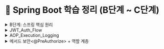 # 📖 Spring Boot 학습 정리 (B단계 ~ C단계)

<details>
<summary>B단계: 스프링 핵심 원리</summary>
### 1. 스프링 컨테이너와 빈 등록
스프링에서는 객체를 직접 생성하지 않고 `@Configuration` 클래스와 `@Bean` 메서드를 통해 **스프링 컨테이너**가 객체를 생성하고 관리합니다.  
이렇게 등록된 객체를 **스프링 빈(Bean)** 이라고 부릅니다.

- 장점: 객체 생명주기를 컨테이너가 관리 → 메모리 효율, 재사용성 증가
- 코드 예시:
```java
@Configuration
public class AppConfig {
    @Bean
    public MemberService memberService() {
        return new MemberServiceImpl();
    }
}
```

### 2. 싱글톤 패턴 vs 스프링 싱글톤
- **직접 구현한 싱글톤 패턴**  
  → 인스턴스를 하나만 만들도록 static 필드로 관리. 코드가 복잡하고 테스트 어려움.

- **스프링 싱글톤 컨테이너**  
  → 기본 스코프가 싱글톤이므로, 같은 빈을 여러 번 주입받아도 실제 객체는 1개.  
  개발자가 직접 싱글톤 패턴을 구현할 필요가 없음.

### 3. 의존관계 주입 (DI)
스프링이 객체 간 의존관계를 자동으로 연결해줌.  
**생성자 주입**이 가장 권장됨.

```java
@Service
public class MemberService {
    private final MemberRepository repository;

    @Autowired
    public MemberService(MemberRepository repository) {
        this.repository = repository;
    }
}
```

- 장점: 불변성 보장, 테스트 용이성 증가, 순환참조 방지

### 4. 스프링 MVC 요청 흐름
- `DispatcherServlet`이 모든 요청을 받아서 컨트롤러에 위임
- 컨트롤러 → 서비스 → 리포지토리 계층 순으로 실행
- 응답은 뷰 리졸버(ViewResolver) 또는 JSON 변환을 통해 클라이언트로 전달

### 5. HTTP 요청 데이터 처리
- `@RequestParam` : 단일 파라미터 매핑
- `@ModelAttribute` : 객체 바인딩
- `@RequestBody` : JSON 요청 매핑

### 6. HTTP 응답 처리
- `@ResponseBody` : 객체 → JSON 변환
- `@RestController` : `@Controller + @ResponseBody` 조합 → REST API 응답에 적합

---

## C단계: 기능 확장 & 고도화

### 1. JSON 응답 처리
스프링은 내부적으로 `HttpMessageConverter`(Jackson)를 사용하여 객체를 JSON으로 자동 변환합니다.

- 코드 예시:
```java
@RestController
public class MemberController {
    @GetMapping("/api/members")
    public List<Member> findAll() {
        return memberService.findAll();
    }
}
```

### 2. DTO와 응답 포맷 개선
엔티티를 직접 노출하지 않고 **DTO(Data Transfer Object)** 로 응답을 전달.  
추가로 공통 응답 포맷(`ApiResponse<T>`)을 정의하여 일관된 API 설계.

```json
{
  "status": 200,
  "message": "OK",
  "data": { ... },
  "traceId": "uuid",
  "timestamp": "2025-08-18T19:00:00"
}
```

### 3. Validation 적용
요청 DTO에 제약 조건을 추가해 유효성을 검증.

```java
public class MemberRequest {
    @NotBlank
    private String name;
}
```

- `@Valid`와 함께 사용 → 잘못된 요청 시 `MethodArgumentNotValidException` 발생
- 전역 예외 처리기로 잡아서 `ApiResponse` 포맷으로 반환

### 4. 제네릭 충돌 문제 (Void vs Object)
`ApiResponse.error()` 호출 시 제네릭 타입이 `Object`로 추론되는 문제 발생.  
해결 방법:
```java
ApiResponse<Void> body = ApiResponse.error(...);
return ResponseEntity.badRequest().body(body);
```

### 5. stream()의 역할
자바 스트림 API는 컬렉션 데이터를 선언적으로 처리하기 위한 기능.

```java
return memberService.findMembers().stream()
        .map(m -> new MemberResponse(m.getId(), m.getName()))
        .toList();
```

- 장점: 코드 간결성, 병렬 처리 지원

### 6. ResponseEntity의 역할
HTTP 응답을 세밀하게 제어 가능.

```java
return ResponseEntity
        .status(HttpStatus.CREATED)
        .header("X-Custom", "value")
        .body(responseDto);
```

- 상태 코드, 헤더, 바디를 자유롭게 설정 가능

---

## 운영 품질 개선

### 1. TraceId
- 요청마다 UUID를 생성하여 응답 JSON + 헤더(`X-Trace-Id`)에 추가
- 로그와 클라이언트를 연결해 장애 추적이 쉬움
- 마이크로서비스 환경에서는 분산 추적 필수 요소

### 2. RequestLoggingFilter
- 요청/응답 실행 시간, 상태코드, 바디 크기 등을 기록
- 슬로우 요청(SLOW) 감지 가능
- `FilterRegistrationBean`으로 순서 제어하여 traceId와 함께 동작

### 3. Filter를 Bean으로 등록한 이유
- 실행 순서 보장 (`order` 값)
- 운영 환경/테스트 환경에 따라 등록 유연성
- `@Component`보다 명시적으로 제어 가능

### 4. Filter vs Interceptor vs AOP
- **Filter**: HTTP 레벨 공통 기능 (traceId, 로깅, 인증)
- **Interceptor**: 컨트롤러 전후 (인증/인가)
- **AOP**: 서비스 계층 공통 관심사 (트랜잭션, 성능 모니터링)

---

## 추가 학습 질문 정리

- **traceId를 왜 사용하는가?**  
  → 요청 단위 추적, 장애 분석, 마이크로서비스 간 요청 흐름 추적

- **common 패키지 + WebConfig 등록 이유?**  
  → 전역 공통 기능 제공, 필터 실행 순서 보장, 운영환경별 관리 용이

- **ApiResponse.ErrorDetail 오류**  
  → 내부 클래스라면 `static` 선언 필요 (직렬화 오류 방지)

---
</details>

<details>
<summary>JWT_Auth_Flow</summary>

# JWT 인증 흐름 정리 (JwtAuthFilter · JwtProvider · SecurityConfig)

---

## 1) 요약

- **JwtProvider**: JWT **발급/검증** 유틸. 시크릿 키로 서명/검증, 클레임 추출.
- **JwtAuthFilter**: HTTP 요청에서 `Authorization: Bearer <JWT>` **파싱 → 검증 → SecurityContext 주입**.
- **SecurityConfig**: 시큐리티 **정책(인가 규칙, 세션/CSRF, 필터 순서)**을 정의.

---

## 2) 요청 1건의 처리 순서 (큰 그림)

```mermaid
sequenceDiagram
    autonumber
    participant C as Client
    participant F1 as TraceIdFilter
    participant F2 as JwtAuthFilter
    participant SC as Spring Security (Authorization)
    participant MVC as Controller

    C->>F1: HTTP Request
    F1-->>C: (set X-Trace-Id in header, MDC)
    F1->>F2: continue filter chain

    alt Authorization header with Bearer token
        F2->>F2: parse & verify with JwtProvider
        F2->>SC: set Authentication in SecurityContext
    else no / invalid token
        F2->>C: 401 (policy ①) OR throw exception (policy ②)
        Note over F2,C: 실패 정책에 따라 응답 혹은 전역 예외 처리로 위임
    end

    F2->>SC: continue
    SC->>SC: URL/메서드 권한 평가 (permitAll/authenticated/hasRole...)
    SC->>MVC: pass if authorized
    MVC-->>C: Response (includes X-Trace-Id, unified body)
```

> 권장 실패 정책: **필터에서 예외를 던져 전역 예외 처리기**가 공통 응답 포맷으로 변환하도록 구성(일관성 확보).

---

## 3) 구성요소별 역할 & 책임

### 3.1 JwtProvider — JWT 발급/검증 유틸리티

| 기능 | 설명 | 비고 |
|---|---|---|
| **createToken(subject, role, claims)** | `sub`, `role`, `iat`, `exp` 세팅 후 **서명**하여 문자열 토큰 발급 | JJWT 사용 (HMAC-SHA) |
| **parse(token)** | 시크릿 키로 **서명 검증**, 만료/위조/형식 오류 시 예외 | `Jws<Claims>` 반환 |
| **키 관리** | `application.yml/properties`의 `jwt.secret.key`로 Key 생성 | **최소 32바이트** 이상 권장 |
| **만료 설정** | `jwt.access-token-validity-seconds`로 토큰 만료 제어 | 운영 환경에서 짧게(예: 1h) |

**샘플 설정 (properties)**
```properties
jwt.secret.key=ThisIsADevOnlySecretKeyThatIsAtLeast32BytesLong!!!
jwt.access-token-validity-seconds=3600
```

---

### 3.2 JwtAuthFilter — 요청당 한 번 실행되는 인증 필터

| 단계 | 동작 | 결과 |
|---|---|---|
| 1 | `Authorization` 헤더 확인 (`Bearer <JWT>`) | 토큰 유무 판단 |
| 2 | `JwtProvider.parse()`로 검증 | 서명/만료/형식 검사 |
| 3 | 성공 시 `UsernamePasswordAuthenticationToken` 생성 | `SecurityContextHolder`에 **인증 객체 저장** |
| 4 | 실패 정책 | ① **즉시 401 응답** 또는 ② **예외 throw → 전역 핸들러 처리** |
| 5 | (선택) `MDC.put("user", username)` | 로그에 사용자 식별자 자동 포함 |

> 필터는 반드시 **`UsernamePasswordAuthenticationFilter` 앞**에 등록하여, 인가 단계 전에 인증을 완료하도록 한다.

---

### 3.3 SecurityConfig — 시큐리티 전반 정책

| 설정 | 내용 | 목적 |
|---|---|---|
| **Session = STATELESS** | 세션 비활성(Stateless) | JWT 형태에 적합 |
| **CSRF 비활성** | `csrf().disable()` | REST API 기본 |
| **인가 규칙** | `authorizeHttpRequests`로 **경로별 접근 정책** | 공개/보호 API 구분 |
| **필터 순서** | `addFilterBefore(new JwtAuthFilter, UsernamePasswordAuthenticationFilter.class)` | 표준 인증 전 JWT 인증 수행 |
| **CORS/예외 엔트리포인트** | 필요 시 추가 | 클라이언트/보안 정책 정교화 |

---

## 4) 케이스별 동작 요약

- **공개 API** (`permitAll`)
  - 토큰 없음: 그대로 통과 → 컨트롤러 실행
  - 토큰 있음: 검증 성공 시 인증된 사용자로 접근(컨트롤러에서 `Authentication` 활용 가능)

- **보호 API** (`authenticated`/`hasRole`)
  - 토큰 없음/무효: 인가 단계에서 401/403
  - 유효 토큰: 인증 객체 세팅 → 인가 통과 → 컨트롤러 실행

---

## 5) 운영 팁 & 체크리스트

- [ ] `jwt.secret.key`는 **32바이트 이상**(HMAC-SHA256) — 짧으면 `WeakKeyException` 유발
- [ ] 실패 정책을 **전역 예외 처리기**로 통일 → `ApiResponse` 포맷 유지
- [ ] `TraceIdFilter`를 **가장 먼저** 실행해 로그/응답에 traceId 포함
- [ ] 로깅에 **MDC(traceId, user)**를 써서 장애 추적 용이성 확보
- [ ] 보호/공개 경로의 **패턴 매칭**이 겹치지 않는지 확인
- [ ] 토큰/민감정보는 **로그 마스킹** 적용

---

## 6) 미니 예시 (요약 형태)

```java
// SecurityConfig (요약)
http.csrf(csrf -> csrf.disable())
    .sessionManagement(sm -> sm.sessionCreationPolicy(STATELESS))
    .authorizeHttpRequests(auth -> auth
        .requestMatchers("/api/auth/login", "/health").permitAll()
        .requestMatchers("/api/members/**").authenticated()
        .anyRequest().permitAll())
    .addFilterBefore(new JwtAuthFilter(jwtProvider), UsernamePasswordAuthenticationFilter.class);
```

```java
// JwtAuthFilter (요약)
protected void doFilterInternal(req, res, chain) {
  String header = req.getHeader("Authorization");
  if (hasBearer(header)) {
    var jws = jwtProvider.parse(token(header));
    var auth = new UsernamePasswordAuthenticationToken(jws.getPayload().getSubject(), null,
        List.of(new SimpleGrantedAuthority("ROLE_" + jws.getPayload().get("role", String.class))));
    SecurityContextHolder.getContext().setAuthentication(auth);
  }
  chain.doFilter(req, res);
}
```

```java
// JwtProvider (요약)
public String createToken(String username, String role) {
  Instant now = Instant.now();
  return Jwts.builder()
    .subject(username)
    .claim("role", role)
    .issuedAt(Date.from(now))
    .expiration(Date.from(now.plusSeconds(validity)))
    .signWith(key)
    .compact();
}
```

---

### 참고
- 토큰 실패를 **필터에서 직접 401로 쓰지 않고**, 커스텀 예외를 던져 전역 예외 처리기에서 공통 포맷으로 내려주는 방식이 더 낫다.
- 분산 추적을 계획한다면, `X-Trace-Id`와 **표준 trace 헤더**(W3C traceparent)를 병행 가능하다.

</details>

<details>
<summary>AOP_Execution_Logging</summary>

# AOP 기반 실행 시간 & 입력값 로깅 (Spring Boot)

## 1. 목표
- 메서드 실행 시간을 자동으로 측정하여 로깅한다.
- 입력값을 함께 기록하되, **민감 정보(password, token 등)는 마스킹 처리**한다.
- traceId와 연계하여 **장애 추적**을 쉽게 만든다.

---

## 2. 주요 컴포넌트

### 2.1 @LogExecutionTime (커스텀 애노테이션)
```java
@Target(ElementType.METHOD)
@Retention(RetentionPolicy.RUNTIME)
public @interface LogExecutionTime { }
```

→ 메서드 위에 붙이면 AOP가 동작한다.

### 2.2 LoggingAspect (AOP 구현체)
- `@Around` advice로 메서드 전후를 감싼다.
- 실행 시간 = `System.currentTimeMillis()`로 측정
- 입력 파라미터 로깅 시 민감 정보(`password`, `token`, `secret` 등)는 `***` 처리
- 반환값은 크면 타입만 기록
- traceId(MDC)에 함께 기록하여 로그 상관관계 추적 가능

```java
@Around("@annotation(com.example.solwith.aop.LogExecutionTime)")
public Object around(ProceedingJoinPoint pjp) throws Throwable {
    long start = System.currentTimeMillis();
    // ... 실행 전 로깅
    Object result = pjp.proceed();
    long took = System.currentTimeMillis() - start;
    // ... 실행 후 로깅
    return result;
}
```

---

## 3. 동작 순서

1. 클라이언트가 요청 → `TraceIdFilter`에서 traceId를 생성하고 MDC에 저장
2. 컨트롤러/서비스 메서드에 `@LogExecutionTime`이 있으면 `LoggingAspect`가 가로챈다
3. 메서드 실행 전: 파라미터를 문자열로 변환하여 로깅 (민감값은 `***`)
4. 실제 비즈니스 로직 실행 (`pjp.proceed()`)
5. 실행 후: 실행 시간(ms), 반환 타입, traceId와 함께 로깅
6. 예외 발생 시: 실행 시간 + 예외명 + 메시지를 warn 레벨로 기록

---

## 4. 로그 예시

```
[AOP] MemberService.findOne took=123ms traceId=abc-123 args=id=10 resultType=Member
[AOP] MemberService.join EX took=45ms traceId=abc-456 args=name=kim,password=*** ex=IllegalStateException:이미 존재
```

---

## 5. 적용 방법

### 5.1 서비스 메서드에 적용
```java
@LogExecutionTime
public Member findOne(Long id) {
    // ...
}
```

### 5.2 로그 패턴 설정 (logback-spring.xml)
```xml
<property name="PATTERN" value="[%d{yyyy-MM-dd HH:mm:ss.SSS}] %-5level [%X{traceId}] %logger{36} - %msg%n"/>
```

---

## 6. 운영 TIP

- **민감 정보 마스킹 규칙**: `password`, `token`, `secret`, `authorization` 등은 반드시 `***` 처리
- **traceId 연계**: 필수적으로 로그 패턴에 `%X{traceId}`를 포함시켜야 한다.
- **AOP 적용 범위**: 서비스/레포지토리/외부 연동 호출에 주로 붙여서 성능/장애 모니터링에 활용
- **Spring Boot AOP Starter** 사용 시 `@EnableAspectJAutoProxy`는 필요 없음.
- 반환값이 큰 객체는 타입명만 출력하여 로그 오염 방지.

---

## 7. 체크리스트

- [ ] `@LogExecutionTime`이 필요한 메서드에 붙였는가?
- [ ] 로그 패턴에 `%X{traceId}`가 들어갔는가?
- [ ] 민감 파라미터 마스킹이 잘 되는가?
- [ ] 반환값 로그가 과도하게 크지 않은가?
- [ ] 예외 발생 시 warn/error 레벨로 기록되는가?

---

## 8. 결론

- `@LogExecutionTime` + `LoggingAspect`를 통해 **운영 가시성**을 확보할 수 있다.
- traceId + 실행 시간 + 입력값/반환값을 로그에 남겨 **장애 분석과 성능 최적화**에 큰 도움이 된다.
</details>

<details>
<summary>메서드 보안<@PreAuthorize> + 역할 계층<Role Hierarchy></summary>

# 메서드 보안(@PreAuthorize) & 역할 계층(Role Hierarchy) 완전 정복

> Spring Boot 3 / Spring Security 6 기준.  
> **메서드 보안 활성화 → 역할 계층 적용 → JWT 권한 주입 → 소유권(Ownership) 검사 → HTTP 보안과의 병행 사용**

---

## 1) 핵심 개념

- **@PreAuthorize**: 메서드 호출 **직전**에 SpEL로 접근 조건 평가. (권한/로그인 여부/파라미터 기반)
- **Role Hierarchy**: `ROLE_ADMIN > ROLE_MANAGER > ROLE_USER`처럼 **상위 역할이 하위 역할을 포함**하도록 하는 기능.
- **HTTP 보안 vs 메서드 보안**:
  - **HTTP 보안**은 URL 경로 레벨의 1차 장벽(대략적인 공개/보호 구분).
  - **메서드 보안**은 서비스/컨트롤러 메서드 레벨의 2차 장벽(정밀 권한/소유권 검사).
  - 둘은 **독립적으로** 작동하며, **둘 다 통과**해야 최종 실행된다.

---

## 2) 기본 설정

### 2.1 메서드 보안 활성화
```java
// src/main/java/com/example/solwith/auth/SecurityConfig.java
@Configuration
@EnableWebSecurity
@EnableMethodSecurity(prePostEnabled = true) // ✅ @PreAuthorize/@PostAuthorize 활성화
public class SecurityConfig {
    // 기존 http 설정 + JwtAuthFilter 등록
}
```

### 2.2 역할 계층 등록 (신규 방식: fromHierarchy)
```java
// src/main/java/com/example/solwith/auth/MethodSecurityConfig.java
@Configuration
public class MethodSecurityConfig {

    // ADMIN > MANAGER > USER (위 역할이 아래 역할을 “상속”)
    @Bean
    static org.springframework.security.access.hierarchicalroles.RoleHierarchy roleHierarchy() {
        return org.springframework.security.access.hierarchicalroles.RoleHierarchyImpl.fromHierarchy(
            """
            ROLE_ADMIN > ROLE_MANAGER
            ROLE_MANAGER > ROLE_USER
            """
        );
    }

    // @PreAuthorize 해석기에 역할 계층을 적용
    @Bean
    static org.springframework.security.access.expression.method.MethodSecurityExpressionHandler
    methodSecurityExpressionHandler(org.springframework.security.access.hierarchicalroles.RoleHierarchy roleHierarchy) {
        var handler = new org.springframework.security.access.expression.method.DefaultMethodSecurityExpressionHandler();
        handler.setRoleHierarchy(roleHierarchy);
        return handler;
    }
}
```

> **주의:** Spring Security 6부터 `new RoleHierarchyImpl()` 기본 생성자 대신 `fromHierarchy(...)` 사용 권장.  
> 모든 권한 문자열은 관례상 **`ROLE_` 접두사**를 사용한다.

---

## 3) JWT ↔ 권한(Authorities) 매핑 패턴

JWT에 담긴 클레임을 `GrantedAuthority`로 변환해 `SecurityContext`에 주입해야 @PreAuthorize가 동작한다.  
(우리 예제는 `JwtAuthFilter`에서 수행)

### 3.1 단일 역할(String) 사용
**JWT Claims**
```json
{
  "sub": "alice",
  "role": "ADMIN"
}
```
**필터 변환**
```java
String role = claims.get("role", String.class); // "ADMIN"
List<GrantedAuthority> auths = List.of(new SimpleGrantedAuthority("ROLE_" + role));

var auth = new UsernamePasswordAuthenticationToken(username, null, auths);
SecurityContextHolder.getContext().setAuthentication(auth);
```

### 3.2 다중 역할(List<String>) 사용
**JWT Claims**
```json
{
  "sub": "bob",
  "roles": ["USER","MANAGER"]
}
```
**필터 변환**
```java
List<String> roles = claims.get("roles", List.class); // ["USER","MANAGER"]
List<GrantedAuthority> auths = roles.stream()
    .map(r -> new SimpleGrantedAuthority("ROLE_" + r))
    .toList();
SecurityContextHolder.getContext().setAuthentication(
    new UsernamePasswordAuthenticationToken(username, null, auths));
```

### 3.3 이미 `ROLE_` 접두사가 붙은 경우
**JWT Claims**
```json
{ "sub": "carol", "roles": ["ROLE_USER","ROLE_MANAGER"] }
```
**필터 변환**
```java
List<String> roles = claims.get("roles", List.class);
List<GrantedAuthority> auths = roles.stream()
    .map(SimpleGrantedAuthority::new) // 이미 ROLE_ 접두사 포함
    .toList();
```

### 3.4 (선택) 계층 확장 적용 – HTTP 단계까지 확실히 반영
```java
// 필터에서 상위 → 하위 권한 확장
List<GrantedAuthority> base = auths;
Collection<? extends GrantedAuthority> expanded =
        roleHierarchy.getReachableGrantedAuthorities(base);

var auth = new UsernamePasswordAuthenticationToken(username, null, expanded);
SecurityContextHolder.getContext().setAuthentication(auth);
```

> 이렇게 하면, 예컨대 `ROLE_ADMIN` 토큰이 자동으로 `ROLE_MANAGER`, `ROLE_USER` 권한도 포함하게 된다.

---

## 4) @PreAuthorize 실전 패턴 모음

### 4.1 단순 역할 검사
```java
@PreAuthorize("hasRole('ADMIN')")
public void deleteMember(Long id) { ... }

@PreAuthorize("hasAnyRole('MANAGER','ADMIN')")
public List<Member> listAll() { ... }

@PreAuthorize("isAuthenticated()")
public Member myProfile() { ... }
```

### 4.2 소유권(Ownership) 검사 — 다양한 경우의 수

#### (A) JWT `sub`에 **username**이 들어있는 경우
- `JwtAuthFilter`에서 principal을 **username**으로 설정했다면:  
  `authentication.name` == username

```java
@PreAuthorize("#username == authentication.name")
public Member getByUsername(String username) { ... }
```

#### (B) JWT `sub`에 **userId(Long)** 가 들어있는 경우
- principal이 문자열(username)이라면 비교 형 변환 필요
```java
@PreAuthorize("#userId.toString() == authentication.name") 
public Order getMyOrder(Long userId, Long orderId) { ... }
```
- 또는 principal 자체를 userId로 저장하는 방식도 가능
```java
// 필터에서 principal을 userId(Long)로 저장했다면:
@PreAuthorize("#userId == principal") 
public Order getMyOrder(Long userId, Long orderId) { ... }
```

#### (C) 커스텀 Principal 객체 사용 (권장)
- 필터에서 `new UsernamePasswordAuthenticationToken(customPrincipal, null, auths)`로 주입
- 커스텀 객체에 `id`, `username`, `roles` 등 보유
```java
@PreAuthorize("#memberId == principal.id") 
public Member getMyMember(Long memberId) { ... }
```

#### (D) 도메인 레벨 체크(레포지토리 질의) — @bean 메서드 호출
- SpEL에서 **빈 메서드**를 호출하여 DB로 소유권 판단
```java
@PreAuthorize("@memberSecurity.isOwner(#memberId, authentication.name)")
public Member getMember(Long memberId) { ... }

@Component
public class MemberSecurity {
  private final MemberRepository repo;
  public boolean isOwner(Long memberId, String username) {
    return repo.existsByIdAndUsername(memberId, username);
  }
}
```

### 4.3 반환값 기반 검사 — @PostAuthorize
- 메서드가 반환한 객체의 소유자만 접근 허용
```java
@PostAuthorize("returnObject.ownerUsername == authentication.name")
public Document getDoc(Long id) { ... }
```

> **TIP:** 소유권 검사는 **서비스 계층**에도 중복으로 거는 게 안전합니다(컨트롤러 우회 호출 방지).

---

## 5) HTTP 보안 규칙(선택) + 메서드 보안 함께 쓰기

### 5.1 추천 구성
```java
http
  .csrf(csrf -> csrf.disable())
  .sessionManagement(sm -> sm.sessionCreationPolicy(SessionCreationPolicy.STATELESS))
  .authorizeHttpRequests(auth -> auth
      .requestMatchers("/api/auth/login", "/health").permitAll() // 공개
      .anyRequest().authenticated() // 그 외엔 인증 필요(1차 장벽)
  )
  .addFilterBefore(new JwtAuthFilter(jwtProvider), UsernamePasswordAuthenticationFilter.class);
```
- URL 레벨에서는 **대략적인 공개/보호**만 나눈다.
- **정밀 권한/소유권**은 `@PreAuthorize`로 제어(2차 장벽).

### 5.2 FAQ
- `permitAll()`이어도 메서드에 `@PreAuthorize`가 있으면? → **차단**된다(메서드 보안이 별도로 적용).
- 반대로 URL에서 `authenticated()`인데 메서드에 조건이 없다면? → **인증만 있으면 통과**한다.
- **둘 다 통과해야** 실제 실행.

---

## 6) 테스트 시나리오 (빠른 검증)

1. 토큰 없음 → `@PreAuthorize("isAuthenticated()")` 메서드 호출 시 **401 또는 403**
2. `ROLE_USER` 토큰 → `hasRole('USER')` 메서드 **200**
3. `ROLE_MANAGER` 토큰 → `hasRole('USER')` 메서드 **200** (계층 상속)
4. `ROLE_USER` 토큰 → `hasRole('ADMIN')` 메서드 **403**
5. 소유권 검사: 본인은 **200**, 타인은 **403**
6. `@PostAuthorize` 반환값 검사: 소유자 외에는 **403**

---

## 7) 흔한 오류 & 체크리스트

- [ ] `@EnableMethodSecurity(prePostEnabled = true)`를 켰는가?
- [ ] 권한 문자열에 **`ROLE_` 접두사**를 사용했는가?
- [ ] `RoleHierarchyImpl.fromHierarchy(...)`로 **계층을 등록**했는가?
- [ ] `DefaultMethodSecurityExpressionHandler#setRoleHierarchy(...)`로 **메서드 보안에 계층 적용**했는가?
- [ ] JWT 필터에서 **권한을 올바로 주입**했는가? (단일/다중/ROLE_ 여부)
- [ ] 커스텀 Principal 또는 SpEL bean 호출로 **소유권 판단**이 정확한가?
- [ ] URL 규칙과 메서드 보안이 **중복/충돌 없이** 조합되는가?

---

## 8) 미니 예시 모음

**서비스 예시**
```java
@Service
public class MemberService {

  @PreAuthorize("hasRole('ADMIN')")
  public void deleteMember(Long id) { ... }

  @PreAuthorize("isAuthenticated()")
  public Member myProfile() { ... }

  // 소유권: JWT sub가 username인 경우
  @PreAuthorize("#username == authentication.name")
  public Member getByUsername(String username) { ... }

  // 소유권: 커스텀 Principal 객체 사용
  @PreAuthorize("#memberId == principal.id")
  public Member getMyMember(Long memberId) { ... }

  // 도메인 체크: 레포지토리 질의
  @PreAuthorize("@memberSecurity.isOwner(#memberId, authentication.name)")
  public Member secureGet(Long memberId) { ... }
}
```

**JwtAuthFilter 요약**
```java
var claims = jwtProvider.parse(token).getPayload();
String username = claims.getSubject(); // sub
List<String> roles = claims.get("roles", List.class); // 또는 "role" 단일

List<GrantedAuthority> auths = (roles != null ? roles : List.of())
    .stream().map(r -> r.startsWith("ROLE_") ? r : "ROLE_" + r)
    .map(SimpleGrantedAuthority::new).toList();

// (선택) 계층 확장
var expanded = roleHierarchy.getReachableGrantedAuthorities(auths);

var auth = new UsernamePasswordAuthenticationToken(username, null, expanded);
SecurityContextHolder.getContext().setAuthentication(auth);
```

---

### 결론
- **URL 보안(1차)** + **메서드 보안(2차)** 조합으로 다층 방어를 구축하면 좋다.
- **역할 계층**을 통해 권한 관리를 단순화하고,
- **소유권 검사**로 세밀한 접근 제어를 완성하면 탄탄한 보안 구조가 완성된다.
</details>



